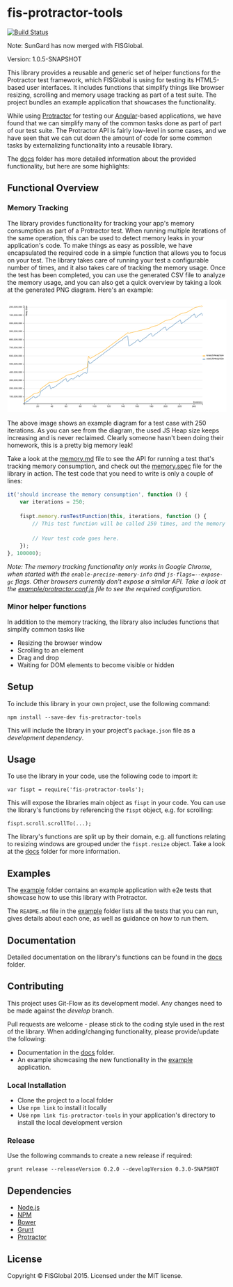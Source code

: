 # fis-protractor-tools

[![Build Status](https://travis-ci.org/SunGard-Labs/sg-protractor-tools.svg)](https://travis-ci.org/SunGard-Labs/sg-protractor-tools)

Note: SunGard has now merged with FISGlobal.

Version: 1.0.5-SNAPSHOT

This library provides a reusable and generic set of helper functions for the Protractor test framework, which FISGlobal is using for testing its HTML5-based user interfaces. It includes functions that simplify things like browser resizing, scrolling and memory usage tracking as part of a test suite. The project bundles an example application that showcases the functionality.

While using [Protractor](https://github.com/angular/protractor) for testing our [Angular](https://angularjs.org/)-based applications, we have found that we can simplify many of the common tasks done as part of part of our test suite. The Protractor API is fairly low-level in some cases, and we have seen that we can cut down the amount of code for some common tasks by externalizing functionality into a reusable library.

The [docs](docs) folder has more detailed information about the provided functionality, but here are some highlights:

## Functional Overview

### Memory Tracking

The library provides functionality for tracking your app's memory consumption as part of a Protractor test. When running multiple iterations of the same operation, this can be used to detect memory leaks in your application's code. To make things as easy as possible, we have encapsulated the required code in a simple function that allows you to focus on your test. The library takes care of running your test a configurable number of times, and it also takes care of tracking the memory usage. Once the test has been completed, you can use the generated CSV file to analyze the memory usage, and you can also get a quick overview by taking a look at the generated PNG diagram. Here's an example:

![An example memory diagram](docs/images/memory-generated.png)

The above image shows an example diagram for a test case with 250 iterations. As you can see from the diagram, the used JS Heap size keeps increasing and is never reclaimed. Clearly someone hasn't been doing their homework, this is a pretty big memory leak!

Take a look at the [memory.md](docs/memory.md) file to see the API for running a test that's tracking memory consumption, and check out the [memory.spec](example/test/e2e/memory.spec) file for the library in action. The test code that you need to write is only a couple of lines:

```javascript
it('should increase the memory consumption', function () {
    var iterations = 250;

    fispt.memory.runTestFunction(this, iterations, function () {
        // This test function will be called 250 times, and the memory is measured after each iteration.

        // Your test code goes here.
    });
}, 100000);
```

*Note: The memory tracking functionality only works in Google Chrome, when started with the `enable-precise-memory-info` and `js-flags=--expose-gc` flags. Other browsers currently don't expose a similar API. Take a look at the [example/protractor.conf.js](example/protractor.conf.js) file to see the required configuration.*

### Minor helper functions

In addition to the memory tracking, the library also includes functions that simplify common tasks like

* Resizing the browser window
* Scrolling to an element
* Drag and drop
* Waiting for DOM elements to become visible or hidden

## Setup

To include this library in your own project, use the following command:

```
npm install --save-dev fis-protractor-tools
```

This will include the library in your project's `package.json` file as a _development dependency_.

## Usage

To use the library in your code, use the following code to import it:

```
var fispt = require('fis-protractor-tools');
```

This will expose the libraries main object as `fispt` in your code. You can use the library's functions by referencing the `fispt` object, e.g. for scrolling:

```
fispt.scroll.scrollTo(...);
```

The library's functions are split up by their domain, e.g. all functions relating to resizing windows are grouped under the `fispt.resize` object. Take a look at the [docs](docs) folder for more information.

## Examples

The [example](example) folder contains an example application with e2e tests that showcase how to use this library with Protractor.

The `README.md` file in the [example](example) folder lists all the tests that you can run, gives details about each one, as well as guidance on how to run them.

## Documentation

Detailed documentation on the library's functions can be found in the [docs](docs) folder.

## Contributing

This project uses Git-Flow as its development model. Any changes need to be made against the _develop_ branch.

Pull requests are welcome - please stick to the coding style used in the rest of the library. When adding/changing functionality, please provide/update the following:

* Documentation in the [docs](docs) folder.
* An example showcasing the new functionality in the [example](example) application.

### Local Installation

 * Clone the project to a local folder
 * Use `npm link` to install it locally
 * Use `npm link fis-protractor-tools` in your application's directory to install the local development version

### Release

Use the following commands to create a new release if required:

```
grunt release --releaseVersion 0.2.0 --developVersion 0.3.0-SNAPSHOT
```

## Dependencies

- [Node.js](http://nodejs.org/)
- [NPM](https://npmjs.org/)
- [Bower](http://bower.io/)
- [Grunt](http://gruntjs.com/)
- [Protractor](https://github.com/angular/protractor)

## License

Copyright © FISGlobal 2015. Licensed under the MIT license.
